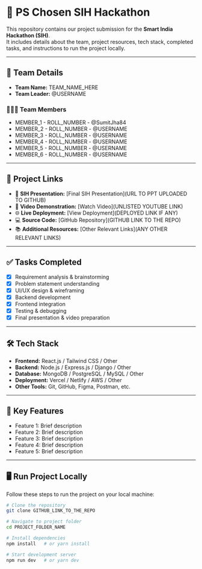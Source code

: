 # 🚀 PS Chosen SIH Hackathon

This repository contains our project submission for the **Smart India Hackathon (SIH)**.  
It includes details about the team, project resources, tech stack, completed tasks, and instructions to run the project locally.  

---

## 👥 Team Details  

- **Team Name:** TEAM_NAME_HERE  
- **Team Leader:** @USERNAME  

### 🧑‍🤝‍🧑 Team Members
- MEMBER_1 - ROLL_NUMBER - @SumitJha84  
- MEMBER_2 - ROLL_NUMBER - @USERNAME  
- MEMBER_3 - ROLL_NUMBER - @USERNAME  
- MEMBER_4 - ROLL_NUMBER - @USERNAME  
- MEMBER_5 - ROLL_NUMBER - @USERNAME  
- MEMBER_6 - ROLL_NUMBER - @USERNAME  

---

## 🔗 Project Links  

- 📑 **SIH Presentation:** [Final SIH Presentation](URL TO PPT UPLOADED TO GITHUB)  
- 🎥 **Video Demonstration:** [Watch Video](UNLISTED YOUTUBE LINK)  
- 🌐 **Live Deployment:** [View Deployment](DEPLOYED LINK IF ANY)  
- 💻 **Source Code:** [GitHub Repository](GITHUB LINK TO THE REPO)  
- 📚 **Additional Resources:** [Other Relevant Links](ANY OTHER RELEVANT LINKS)  

---

## ✅ Tasks Completed  

- [x] Requirement analysis & brainstorming  
- [x] Problem statement understanding  
- [x] UI/UX design & wireframing  
- [x] Backend development  
- [x] Frontend integration  
- [x] Testing & debugging  
- [x] Final presentation & video preparation  

---

## 🛠️ Tech Stack  

- **Frontend:** React.js / Tailwind CSS / Other  
- **Backend:** Node.js / Express.js / Django / Other  
- **Database:** MongoDB / PostgreSQL / MySQL / Other  
- **Deployment:** Vercel / Netlify / AWS / Other  
- **Other Tools:** Git, GitHub, Figma, Postman, etc.  

---

## 🌟 Key Features  

- Feature 1: Brief description  
- Feature 2: Brief description  
- Feature 3: Brief description  
- Feature 4: Brief description  
- Feature 5: Brief description  

---

## 🖥️ Run Project Locally  

Follow these steps to run the project on your local machine:  

```bash
# Clone the repository
git clone GITHUB_LINK_TO_THE_REPO

# Navigate to project folder
cd PROJECT_FOLDER_NAME

# Install dependencies
npm install   # or yarn install

# Start development server
npm run dev   # or yarn dev
